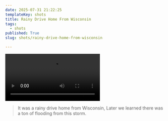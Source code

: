 ```yaml
---
date: 2025-07-31 21:22:25
templateKey: shots
title: Rainy Drive Home From Wisconsin
tags:
  - shots
published: True
slug: shots/rainy-drive-home-from-wisconsin

---
```


![rainy drive home from wisconsin](https://dropper.wayl.one/api/file/8ee60707-0308-4e6b-a545-326cd468fc47.mp4)

> It was a rainy drive home from Wisconsin, Later we learned there was a ton of
> flooding from this storm.
